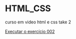 # HTML_CSS
 curso em video html e css take 2

<a href="https://sirugunate.github.io/HTML_CSS/Exercicios/Ex002/">Executar o exercício 002</a>